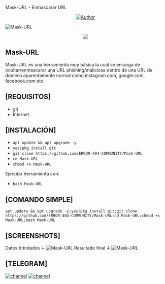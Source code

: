 Mask-URL - Enmascarar URL

<p align="center">
<a href="https://github.com/ERROR-404-COMMUNITY"><img title="Author" src="https://img.shields.io/badge/Author-ERROR--404-red.svg?style=for-the-badge&logo=github"></a>
</p>

![Mask-URL](https://github.com/ERROR-404-COMMUNITY/Mask-URL/src/blob/main/Mask-URL1.jpg)

<p align="center">
<img src="https://img.shields.io/badge/Open%20Source-No-orange?style=flat-square">
</p>

## Mask-URL
Mask-URL es una herramienta muy básica la cual se encarga de ocultar/enmascarar una URL phishing/maliciosa dentro de una URL de dominio aparentamente normal como instagram.com, google.com, facebook.com etc.

## [REQUISITOS]
* git
* Internet 

## [INSTALACIÓN]
* `apt update && apt upgrade -y`
* `yes|pkg install git`
* `git clone https://github.com/ERROR-404-COMMUNITY/Mask-URL`
* `cd Mask-URL`
* `chmod +x Mask-URL`

Ejecutar herramienta con:

* `bash Mask-URL`

## [COMANDO SIMPLE]
```
apt update && apt upgrade -y;yes|pkg install git;git clone https://github.com/ERROR-404-COMMUNITY/Mask-URL;cd Mask-URL;chmod +x Mask-URL;bash Mask-URL
```

## [SCREENSHOTS]
Datos brindados ↓
![Mask-URL](https://github.com/ERROR-404-COMMUNITY/Mask-URL/src/blob/main/Mask-URL2.jpg)
Resultado final ↓
![Mask-URL](https://github.com/ERROR-404-COMMUNITY/Mask-URL/src/blob/main/Mask-URL3.jpg)

## [TELEGRAM]
[![channel](https://img.shields.io/badge/TELEGRAM-CANAL-red?style=for-the-badge&logo=telegram)](https://t.me/error404_community)
[![channel](https://img.shields.io/badge/TELEGRAM-CHAT-red?style=for-the-badge&logo=telegram)](https://t.me/Error404_00)

